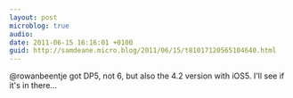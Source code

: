```yaml
---
layout: post
microblog: true
audio: 
date: 2011-06-15 16:16:01 +0100
guid: http://samdeane.micro.blog/2011/06/15/t81017120565104640.html
---
```

@rowanbeentje got DP5, not 6, but also the 4.2 version with iOS5. I'll see if it's in there...
